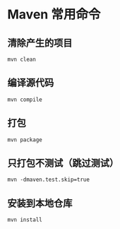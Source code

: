 # Maven 常用命令

## 清除产生的项目

```
mvn clean
```

## 编译源代码

```
mvn compile
```

## 打包

```
mvn package
```

## 只打包不测试（跳过测试）

```
mvn -dmaven.test.skip=true
```

## 安装到本地仓库

```
mvn install
```
